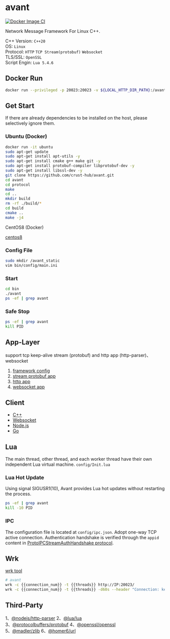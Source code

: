 # avant

[![Docker Image CI](https://github.com/mfavant/avant/actions/workflows/docker-image.yml/badge.svg)](https://github.com/mfavant/avant/actions/workflows/docker-image.yml)

Network Message Framework For Linux C++.

C++ Version: `C++20`  
OS: `Linux`  
Protocol: `HTTP` `TCP Stream(protobuf)` `Websocket`  
TLS/SSL: `OpenSSL`  
Script Engin: `Lua 5.4.6`  

## Docker Run

```bash
docker run --privileged -p 20023:20023 -v ${LOCAL_HTTP_DIR_PATH}:/avant_static gaowanlu/avant:latest
```

## Get Start

If there are already dependencies to be installed on the host, please selectively ignore them.

### Ubuntu (Docker)

```bash
docker run -it ubuntu
sudo apt-get update
sudo apt-get install apt-utils -y
sudo apt-get install cmake g++ make git -y
sudo apt-get install protobuf-compiler libprotobuf-dev -y
sudo apt-get install libssl-dev -y
git clone https://github.com/crust-hub/avant.git
cd avant
cd protocol
make
cd ..
mkdir build
rm -rf ./build/*
cd build
cmake ..
make -j4
```

CentOS8 (Docker)

[centos8](./centos8.md)

### Config File

```bash
sudo mkdir /avant_static
vim bin/config/main.ini
```

### Start

```bash
cd bin
./avant
ps -ef | grep avant
```

### Safe Stop

```bash
ps -ef | grep avant
kill PID
```

## App-Layer

support tcp keep-alive stream (protobuf) and http app (http-parser)、websocket

1. [framework config](https://github.com/crust-hub/avant/blob/main/bin/config/main.ini)
2. [stream protobuf app](https://github.com/crust-hub/avant/blob/main/src/app/stream_app.cpp)
3. [http app](https://github.com/crust-hub/avant/blob/main/src/app/http_app.cpp)
4. [websocket app](https://github.com/crust-hub/avant/blob/main/src/app/websocket_app.cpp)

## Client

- [C++](client/cpp/)
- [Websocket](client/websocket/)
- [Node.js](client/javascript/)
- [Go](client/go/avant/)

## Lua

The main thread, other thread, and each worker thread have their own independent Lua virtual machine. `config/Init.lua`

### Lua Hot Update

Using signal SIGUSR1(10), Avant provides Lua hot updates without restarting the process.

```bash
ps -ef | grep avant
kill -10 PID
```

### IPC

The configuration file is located at `config/ipc.json`. Adopt one-way TCP active connection. Authentication handshake is verified through the `appid` content in [ProtoIPCStreamAuthHandshake protocol](./protocol/proto_ipc_stream.proto).

## Wrk

[wrk tool](https://github.com/wg/wrk)

```bash
# avant
wrk -c {{connection_num}} -t {{threads}} http://IP:20023/
wrk -c {{connection_num}} -t {{threads}} -d60s --header "Connection: keep-alive" http://127.0.0.1:20023/
```

## Third-Party

1、[@nodejs/http-parser](https://github.com/nodejs/http-parser)  2、[@lua/lua](https://github.com/lua/lua)  
3、[@protocolbuffers/protobuf](https://github.com/protocolbuffers/protobuf)  4、[@openssl/openssl](https://github.com/openssl/openssl)  
5、[@madler/zlib](https://github.com/madler/zlib)  6、[@homer6/url](https://github.com/homer6/url)
